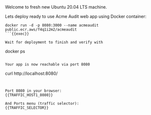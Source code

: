 Welcome to fresh new Ubuntu 20.04 LTS machine.

Lets deploy ready to use Acme Audit web app using Docker container:
```
docker run -d -p 8080:3000 --name acmeaudit public.ecr.aws/f4q1i2m2/acmeaudit
```{{exec}} 

Wait for deployment to finish and verify with
```
docker ps
```{{exec}}

Your app is now reachable via port 8080
```
curl http://localhost:8080/
```{{exec}}


Port 8080 in your browser:
{{TRAFFIC_HOST1_8080}}

And Ports menu (traffic selector):
{{TRAFFIC_SELECTOR}}